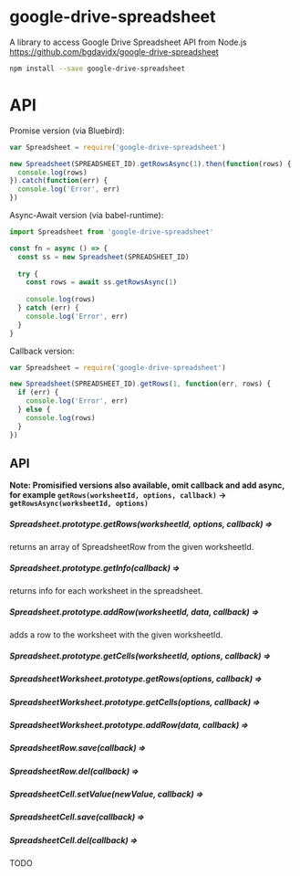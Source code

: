 # google-drive-spreadsheet
A library to access Google Drive Spreadsheet API from Node.js https://github.com/bgdavidx/google-drive-spreadsheet

```bash
npm install --save google-drive-spreadsheet
```

# API


Promise version (via Bluebird):
```js
var Spreadsheet = require('google-drive-spreadsheet')

new Spreadsheet(SPREADSHEET_ID).getRowsAsync(1).then(function(rows) {
  console.log(rows)
}).catch(function(err) {
  console.log('Error', err)
})

```

Async-Await version (via babel-runtime):

```js
import Spreadsheet from 'google-drive-spreadsheet'

const fn = async () => {
  const ss = new Spreadsheet(SPREADSHEET_ID)
  
  try {
    const rows = await ss.getRowsAsync(1)
    
    console.log(rows)
  } catch (err) {
    console.log('Error', err)
  }
}

```

Callback version:

```js
var Spreadsheet = require('google-drive-spreadsheet')

new Spreadsheet(SPREADSHEET_ID).getRows(1, function(err, rows) {
  if (err) {
    console.log('Error', err)
  } else {
    console.log(rows)
  }
})


```

## API

**Note: Promisified versions also available, omit callback and add async, for example `getRows(worksheetId, options, callback)` -> `getRowsAsync(worksheetId, options)`**


##### Spreadsheet.prototype.getRows(worksheetId, options, callback) => 

returns an array of SpreadsheetRow from the given worksheetId.

##### Spreadsheet.prototype.getInfo(callback) =>

returns info for each worksheet in the spreadsheet.

##### Spreadsheet.prototype.addRow(worksheetId, data, callback) =>

adds a row to the worksheet with the given worksheetId.

##### Spreadsheet.prototype.getCells(worksheetId, options, callback) =>

##### SpreadsheetWorksheet.prototype.getRows(options, callback) =>

##### SpreadsheetWorksheet.prototype.getCells(options, callback) =>

##### SpreadsheetWorksheet.prototype.addRow(data, callback) =>

##### SpreadsheetRow.save(callback) =>

##### SpreadsheetRow.del(callback) =>

##### SpreadsheetCell.setValue(newValue, callback) =>

##### SpreadsheetCell.save(callback) =>

##### SpreadsheetCell.del(callback) =>

TODO
